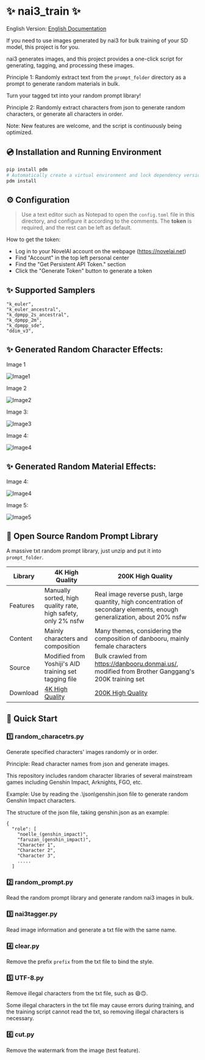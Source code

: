 # ✨ nai3_train ✨

English Version: [English Documentation](./README_EN.md)

If you need to use images generated by nai3 for bulk training of your SD model, this project is for you.

nai3 generates images, and this project provides a one-click script for generating, tagging, and processing these images.

Principle 1: Randomly extract text from the `prompt_folder` directory as a prompt to generate random materials in bulk.

Turn your tagged txt into your random prompt library!

Principle 2: Randomly extract characters from json to generate random characters, or generate all characters in order.

Note: New features are welcome, and the script is continuously being optimized.

## 💿 Installation and Running Environment

```bash
pip install pdm
# Automatically create a virtual environment and lock dependency versions
pdm install
```

## ⚙️ Configuration

> Use a text editor such as Notepad to open the `config.toml` file in this directory, and configure it according to the comments. The **token** is required, and the rest can be left as default.

How to get the token:

- Log in to your NovelAI account on the webpage (https://novelai.net)
- Find "Account" in the top left personal center
- Find the "Get Persistent API Token." section
- Click the "Generate Token" button to generate a token

## ✨ Supported Samplers

```
"k_euler",
"k_euler_ancestral",
"k_dpmpp_2s_ancestral",
"k_dpmpp_2m",
"k_dpmpp_sde",
"ddim_v3",
```

## ✨ Generated Random Character Effects:

Image 1

![Image1](https://github.com/wochenlong/nai3_train/assets/117965575/6bfecd63-fa7f-4b36-bef9-1e8df2eef21f)

Image 2

![Image2](https://github.com/wochenlong/nai3_train/assets/117965575/093c08fc-bf83-4d38-a282-7470bf48e316)

Image 3:

![Image3](https://github.com/wochenlong/nai3_train/assets/117965575/711aff18-3ef7-4390-889e-c0ffc846418e)

Image 4:

![Image4](https://github.com/wochenlong/nai3_train/assets/117965575/7b290ae4-5d77-4210-9276-519bd8afe6d6)

## ✨ Generated Random Material Effects:

Image 4:

![Image4](https://github.com/wochenlong/nai3_train/assets/117965575/1c5a42bf-b44e-48a6-aaab-aa5487554a42)

Image 5:

![Image5](https://github.com/wochenlong/nai3_train/assets/117965575/37e1801f-bfea-4f7c-8701-ed4047c29a28)

## 🤗 Open Source Random Prompt Library

A massive txt random prompt library, just unzip and put it into `prompt_folder`.

| Library  | 4K High Quality                                                                                        | 200K High Quality                                                                                                        |
|----------|--------------------------------------------------------------------------------------------------------|--------------------------------------------------------------------------------------------------------------------------|
| Features | Manually sorted, high quality rate, high safety, only 2% nsfw                                          | Real image reverse push, large quantity, high concentration of secondary elements, enough generalization, about 20% nsfw |
| Content  | Mainly characters and composition                                                                      | Many themes, considering the composition of danbooru, mainly female characters                                           |
| Source   | Modified from Yoshiji's AID training set tagging file                                                  | Bulk crawled from https://danbooru.donmai.us/, modified from Brother Ganggang's 200K training set                        |
| Download | [4K High Quality](https://huggingface.co/datasets/windsingai/random_prompt/resolve/main/prompt_4k.zip) | [200K High Quality](https://huggingface.co/datasets/windsingai/random_prompt/resolve/main/prompt_20W.zip)                |

## 🎉 Quick Start

### 1️⃣ random_characetrs.py

Generate specified characters' images randomly or in order.

Principle: Read character names from json and generate images.

This repository includes random character libraries of several mainstream games including Genshin Impact, Arknights, FGO, etc.

Example:
Use by reading the .\json\genshin.json file to generate random Genshin Impact characters.

The structure of the json file, taking genshin.json as an example:

```
{
  "role": [
    "noelle_(genshin_impact)",
    "faruzan_(genshin_impact)",
    "Character 1",
    "Character 2",
    "Character 3",
    .....
  ]
```

### 2️⃣ random_prompt.py

Read the random prompt library and generate random nai3 images in bulk.

### 3️⃣ nai3tagger.py

Read image information and generate a txt file with the same name.

### 4️⃣ clear.py

Remove the prefix `prefix` from the txt file to bind the style.

### 5️⃣ UTF-8.py

Remove illegal characters from the txt file, such as 😄🙃.

Some illegal characters in the txt file may cause errors during training, and the training script cannot read the txt, so removing illegal characters is necessary.

### 6️⃣ cut.py

Remove the watermark from the image (test feature).
